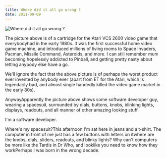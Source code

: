 ```yaml
---
title: Where did it all go wrong ?
date: 2011-09-09
---
```


![Where did it all go wrong ?](https://source.unsplash.com/di8ognBauG0/1600x900)

The picture above is of a cartridge for the Atari VCS 2600 video game that everybodyhad in the early 1980s. It was the first successful home video game machine, and introduced millions of living rooms to Space Invaders, Pacman, Missile Command, Asteroids, and more. I can still remember mum becoming hopelessly addicted to Pinball, and getting pretty nasty about letting anybody else have a go.

We'll ignore the fact that the above picture is of perhaps the worst product ever invented by anybody ever (apart from ET for the Atari, which is legendarily bad, and almost single handedly killed the video game market in the early 80s).

AnywayApparently the picture above shows some software developer guy, wearing a spacesuit, surrounded by dials, buttons, knobs, blinking lights, displays, readouts, and all manner of other amazing looking stuff.

I'm a software developer.

Where's my spacesuit?This afternoon I'm sat here in jeans and a t-shirt. The computer in front of me just has a few buttons with letters on itwhere are the knobs, dials, sliders, readouts, and blinky lights? Why can't computers be more like the Tardis in Dr Who, and looklike you need to know how they workPerhaps I was born in the wrong decade.